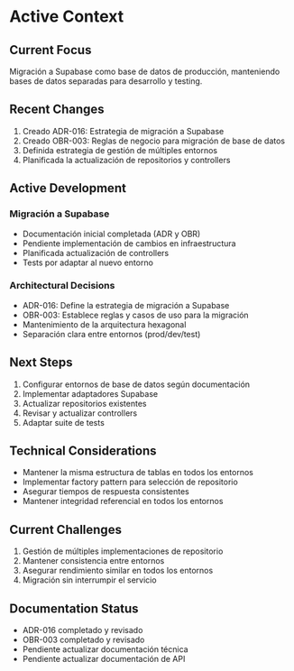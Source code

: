 # Active Context

## Current Focus
Migración a Supabase como base de datos de producción, manteniendo bases de datos separadas para desarrollo y testing.

## Recent Changes
1. Creado ADR-016: Estrategia de migración a Supabase
2. Creado OBR-003: Reglas de negocio para migración de base de datos
3. Definida estrategia de gestión de múltiples entornos
4. Planificada la actualización de repositorios y controllers

## Active Development
### Migración a Supabase
- Documentación inicial completada (ADR y OBR)
- Pendiente implementación de cambios en infraestructura
- Planificada actualización de controllers
- Tests por adaptar al nuevo entorno

### Architectural Decisions
- ADR-016: Define la estrategia de migración a Supabase
- OBR-003: Establece reglas y casos de uso para la migración
- Mantenimiento de la arquitectura hexagonal
- Separación clara entre entornos (prod/dev/test)

## Next Steps
1. Configurar entornos de base de datos según documentación
2. Implementar adaptadores Supabase
3. Actualizar repositorios existentes
4. Revisar y actualizar controllers
5. Adaptar suite de tests

## Technical Considerations
- Mantener la misma estructura de tablas en todos los entornos
- Implementar factory pattern para selección de repositorio
- Asegurar tiempos de respuesta consistentes
- Mantener integridad referencial en todos los entornos

## Current Challenges
1. Gestión de múltiples implementaciones de repositorio
2. Mantener consistencia entre entornos
3. Asegurar rendimiento similar en todos los entornos
4. Migración sin interrumpir el servicio

## Documentation Status
- ADR-016 completado y revisado
- OBR-003 completado y revisado
- Pendiente actualizar documentación técnica
- Pendiente actualizar documentación de API
